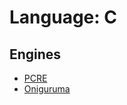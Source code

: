 # Language: C

<!--
'name' sources:
  - [](../../src/languages/c.yml)
-->

## Engines

- [PCRE](../engines/pcre.md)
- [Oniguruma](../engines/oniguruma.md)